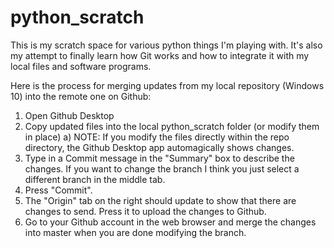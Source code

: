 # python_scratch
This is my scratch space for various python things I'm playing with. It's also my attempt to finally learn how Git works and how to integrate it with my local files and software programs.

Here is the process for merging updates from my local repository (Windows 10) into the remote one on Github:

1) Open Github Desktop
2) Copy updated files into the local python_scratch folder (or modify them in place)
  a) NOTE: If you modify the files directly within the repo directory, the Github Desktop app automagically shows changes.
3) Type in a Commit message in the "Summary" box to describe the changes. If you want to change the branch I think you just select a different branch in the middle tab.
4) Press "Commit".
5) The "Origin" tab on the right should update to show that there are changes to send. Press it to upload the changes to Github.
6) Go to your Github account in the web browser and merge the changes into master when you are done modifying the branch.
